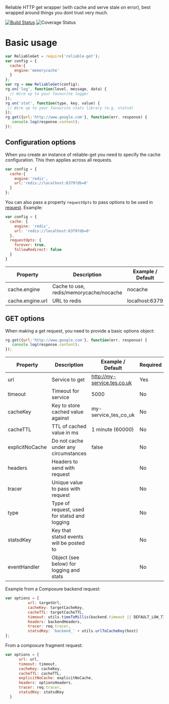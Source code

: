 Reliable HTTP get wrapper (with cache and serve stale on error), best wrapped around things you dont trust very much.

[![Build Status](https://travis-ci.org/tes/reliable-get.svg)](https://travis-ci.org/tes/reliable-get) ![Coverage Status](http://img.shields.io/badge/Coverage-100%25-green.svg)

Basic usage
=============

```js
var ReliableGet = require('reliable-get');
var config = {
  cache:{
    engine:'memorycache'
  }
};
var rg = new ReliableGet(config);
rg.on('log', function(level, message, data) {
  // Wire up to your favourite logger
});
rg.on('stat', function(type, key, value) {
 // Wire up to your favourite stats library (e.g. statsd)
});
rg.get({url:'http://www.google.com'}, function(err, response) {
   console.log(response.content);
});
```

## Configuration options

When you create an instance of reliable-get you need to specify the cache configuration.  This then applies across all requests.

```js
var config = {
  cache:{
    engine:'redis',
    url:'redis://localhost:6379?db=0'
  }
};
```

You can also pass a property `requestOpts` to pass options to be used in [request](https://github.com/request/request). Example:

```js
var config = {
  cache: {
    engine: 'redis',
    url: 'redis://localhost:6379?db=0'
  },
  requestOpts: {
    forever: true,
    followRedirect: false
  }
}
```

Property|Description|Example / Default|Required
---------|----------|-------------|-------
cache.engine|Cache to use, redis/memorycache/nocache|nocache|No
cache.engine.url|URL to redis|localhost:6379|No

## GET options

When making a get request, you need to provide a basic options object:

```js
rg.get({url:'http://www.google.com'}, function(err, response) {
   console.log(response.content);
});
```

Property|Description|Example / Default|Required
---------|----------|-------------|-------
url|Service to get|http://my-service.tes.co.uk|Yes
timeout|Timeout for service|5000|No
cacheKey|Key to store cached value against|my-service_tes_co_uk|No
cacheTTL|TTL of cached value in ms|1 minute (60000)|No
explicitNoCache|Do not cache under any circumstances|false|No
headers|Headers to send with request||No
tracer|Unique value to pass with request||No
type|Type of request, used for statsd and logging||No
statsdKey|Key that statsd events will be posted to||No
eventHandler|Object (see below) for logging and stats||No

Example from a Compoxure backend request:

```js
var options = {
          url: targetUrl,
          cacheKey: targetCacheKey,
          cacheTTL: targetCacheTTL,
          timeout: utils.timeToMillis(backend.timeout || DEFAULT_LOW_TIMEOUT),
          headers: backendHeaders,
          tracer: req.tracer,
          statsdKey: 'backend_' + utils.urlToCacheKey(host)
};
```

From a compoxure fragment request:

```js
var options = {
      url: url,
      timeout: timeout,
      cacheKey: cacheKey,
      cacheTTL: cacheTTL,
      explicitNoCache: explicitNoCache,
      headers: optionsHeaders,
      tracer: req.tracer,
      statsdKey: statsdKey
  }
```


